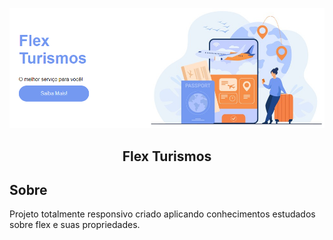 ![Imagem](/images/flex-project.png)

<h2 align="center"> Flex Turismos </h2>

## Sobre
Projeto totalmente responsivo criado aplicando conhecimentos estudados sobre flex e suas propriedades.
